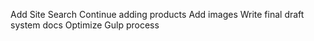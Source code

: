 
Add Site Search
Continue adding products
Add images
Write final draft system docs
Optimize Gulp process
